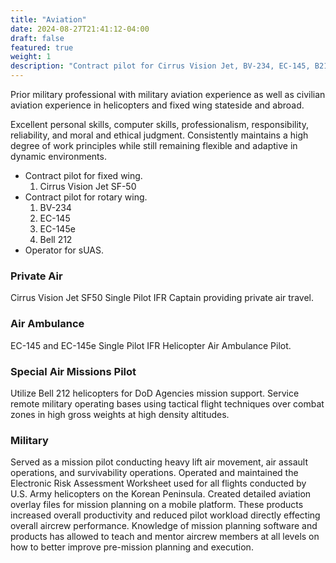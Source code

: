 ```yaml
---
title: "Aviation"
date: 2024-08-27T21:41:12-04:00
draft: false
featured: true
weight: 1
description: "Contract pilot for Cirrus Vision Jet, BV-234, EC-145, B212 and sUAS."
---
```


Prior military professional with military aviation experience as well as civilian aviation experience in helicopters and fixed wing stateside and abroad.

Excellent personal skills, computer skills, professionalism, responsibility, reliability, and moral and ethical judgment. Consistently maintains a high degree of work principles while still remaining flexible and adaptive in dynamic environments.

- Contract pilot for fixed wing.
  1. Cirrus Vision Jet SF-50
- Contract pilot for rotary wing.
  1. BV-234
  1. EC-145
  1. EC-145e
  1. Bell 212
- Operator for sUAS.

### Private Air

Cirrus Vision Jet SF50 Single Pilot IFR Captain providing private air travel.

### Air Ambulance

EC-145 and EC-145e Single Pilot IFR Helicopter Air Ambulance Pilot.

### Special Air Missions Pilot

Utilize Bell 212 helicopters for DoD Agencies mission support. Service remote military operating bases using tactical flight techniques over combat zones in high gross weights at high density altitudes.

### Military

Served as a mission pilot conducting heavy lift air movement, air assault operations, and survivability operations. Operated and maintained the Electronic Risk Assessment Worksheet used for all flights conducted by U.S. Army helicopters on the Korean Peninsula. Created detailed aviation overlay files for mission planning on a mobile platform. These products increased overall productivity and reduced pilot workload directly effecting overall aircrew performance. Knowledge of mission planning software and products has allowed to teach and mentor aircrew members at all levels on how to better improve pre-mission planning and execution.
